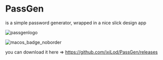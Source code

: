 # PassGen 
is a simple password generator, wrapped in a nice slick design app

![passgenlogo](https://user-images.githubusercontent.com/51421090/228720317-881ed219-7246-425b-a30b-293a279bab76.png)

![macos_badge_noborder](https://user-images.githubusercontent.com/51421090/228069552-61b907cd-2e80-433e-8e89-7f2f585544d1.png) 

 you can download it here => https://github.com/ixiLod/PassGen/releases



